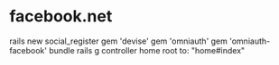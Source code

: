 # facebook.net
rails new social_register
gem 'devise'
gem 'omniauth'
gem 'omniauth-facebook'
bundle
rails g controller home
root to: "home#index"
